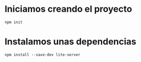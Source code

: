 # Iniciamos creando el proyecto
`npm init`
# Instalamos unas dependencias
`npm install --save-dev lite-server`
 
